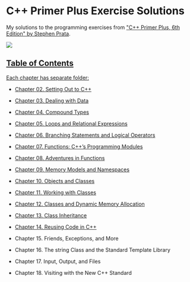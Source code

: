 # C++ Primer Plus Exercise Solutions
My solutions to the programming exercises from ["C++ Primer Plus, 6th Edition" by Stephen Prata](https://www.oreilly.com/library/view/c-primer-plus/9780132781145/). 

<a href="#" />
<img src="https://learning.oreilly.com/library/cover/9780132781145/250w/" />

## Table of Contents
Each chapter has separate folder:

* [Chapter 02. Setting Out to C++](./chapter02#programming-exercises/)
* [Chapter 03. Dealing with Data](./chapter03#programming-exercises/)
* [Chapter 04. Compound Types](./chapter04#programming-exercises/)
* [Chapter 05. Loops and Relational Expressions](./chapter05#programming-exercises/)
* [Chapter 06. Branching Statements and Logical Operators](./chapter06#programming-exercises/)
* [Chapter 07. Functions: C++’s Programming Modules](./chapter07#programming-exercises/)
* [Chapter 08. Adventures in Functions](./chapter08#programming-exercises/)
* [Chapter 09. Memory Models and Namespaces](./chapter09#programming-exercises/)
* [Chapter 10. Objects and Classes](./chapter10#programming-exercises/)
* [Chapter 11. Working with Classes](./chapter11#programming-exercises/)
* [Chapter 12. Classes and Dynamic Memory Allocation](./chapter12#programming-exercises/)
* [Chapter 13. Class Inheritance](./chapter13#programming-exercises/)
* [Chapter 14. Reusing Code in C++](./chapter14#programming-exercises/)

* Chapter 15. Friends, Exceptions, and More
* Chapter 16. The string Class and the Standard Template Library
* Chapter 17. Input, Output, and Files
* Chapter 18. Visiting with the New C++ Standard
